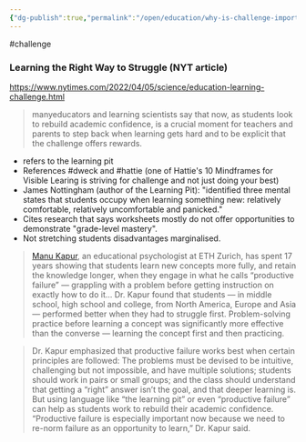 ```yaml
---
{"dg-publish":true,"permalink":"/open/education/why-is-challenge-important/"}
---
```


#challenge

### Learning the Right Way to Struggle (NYT article)

https://www.nytimes.com/2022/04/05/science/education-learning-challenge.html

> manyeducators and learning scientists say that now, as students look to rebuild academic confidence, is a crucial moment for teachers and parents to step back when learning gets hard and to be explicit that the challenge offers rewards.

- refers to the learning pit
- References #dweck and #hattie (one of Hattie's 10 Mindframes for Visible Learing is striving for challenge and not just doing your best)
- James Nottingham (author of the Learning Pit): "identified three mental states that students occupy when learning something new: relatively comfortable, relatively uncomfortable and panicked."
- Cites research that says worksheets mostly do not offer opportunities to demonstrate "grade-level mastery".
- Not stretching students disadvantages marginalised.

> [Manu Kapur](https://www.manukapur.com/), an educational psychologist at ETH Zurich, has spent 17 years showing that students learn new concepts more fully, and retain the knowledge longer, when they engage in what he calls “productive failure” — grappling with a problem before getting instruction on exactly how to do it... Dr. Kapur found that students — in middle school, high school and college, from North America, Europe and Asia — performed better when they had to struggle first. Problem-solving practice before learning a concept was significantly more effective than the converse — learning the concept first and then practicing.

>  Dr. Kapur emphasized that productive failure works best when certain principles are followed: The problems must be devised to be intuitive, challenging but not impossible, and have multiple solutions; students should work in pairs or small groups; and the class should understand that getting a “right” answer isn’t the goal, and that deeper learning is. But using language like “the learning pit” or even “productive failure” can help as students work to rebuild their academic confidence. “Productive failure is especially important now because we need to re-norm failure as an opportunity to learn,” Dr. Kapur said.